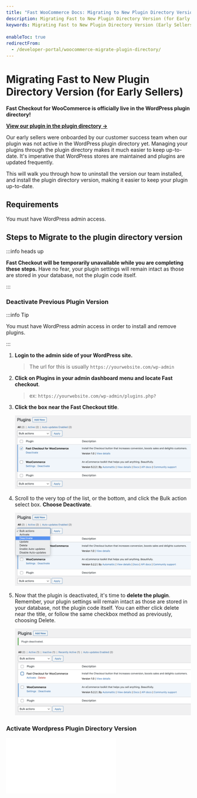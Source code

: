 ```yaml
---
title: "Fast WooCommerce Docs: Migrating to New Plugin Directory Version (for Early Sellers)"
description: Migrating Fast to New Plugin Directory Version (for Early Sellers)
keywords: Migrating Fast to New Plugin Directory Version (Early Sellers)

enableToc: true
redirectFrom:
  - /developer-portal/woocommerce-migrate-plugin-directory/
---
```


# Migrating Fast to New Plugin Directory Version (for Early Sellers)

**Fast Checkout for WooCommerce is officially live in the WordPress plugin directory!**

[**View our plugin in the plugin directory →**](https://wordpress.org/plugins/fast-checkout-for-woocommerce/)

Our early sellers were onboarded by our customer success team when our plugin was not active in the WordPress plugin directory yet. Managing your plugins through the plugin directory makes it much easier to keep up-to-date. It's imperative that WordPress stores are maintained and plugins are updated frequently.

This will walk you through how to uninstall the version our team installed, and install the plugin directory version, making it easier to keep your plugin up-to-date.

## Requirements

You must have WordPress admin access.

## Steps to Migrate to the plugin directory version

:::info heads up

**Fast Checkout will be temporarily unavailable while you are completing these steps.** Have no fear, your plugin settings will remain intact as those are stored in your database, not the plugin code itself.

:::

### Deactivate Previous Plugin Version

:::info Tip

You must have WordPress admin access in order to install and remove plugins.

:::

1. **Login to the admin side of your WordPress site.**

   > The url for this is usually `https://yourwebsite.com/wp-admin`

2. **Click on Plugins in your admin dashboard menu and locate Fast checkout**.

   > ex: `https://yourwebsite.com/wp-admin/plugins.php? `

3. **Click the box near the Fast Checkout title**.

   ![Select Fast Checkout plugin](images/select-fast-checkout-plugin.png)

4. Scroll to the very top of the list, or the bottom, and click the Bulk action select box. **Choose Deactivate**.

   ![Deactivate Fast Checkout plugin](images/deactivate-fast-checkout-plugin.png)

5. Now that the plugin is deactivated, it's time to **delete the plugin**. Remember, your plugin settings will remain intact as those are stored in your database, not the plugin code itself. You can either click delete near the title, or follow the same checkbox method as previously, choosing Delete.

   ![Delete Fast Checkout plugin](images/delete-fast-checkout-plugin.png)

### Activate Wordpress Plugin Directory Version

<embed src="/reusables/for-developers/_platform_woocommerce_wordpress_plugin_initial_install.md" />
